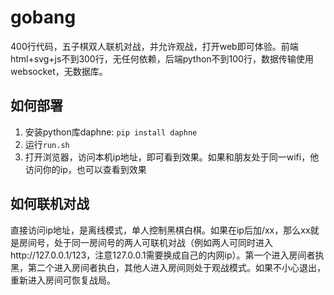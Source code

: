 # gobang
400行代码，五子棋双人联机对战，并允许观战，打开web即可体验。前端html+svg+js不到300行，无任何依赖，后端python不到100行，数据传输使用websocket，无数据库。

## 如何部署
1. 安装python库daphne: `pip install daphne`
2. 运行`run.sh`
3. 打开浏览器，访问本机ip地址，即可看到效果。如果和朋友处于同一wifi，他访问你的ip，也可以查看到效果

## 如何联机对战
直接访问ip地址，是离线模式，单人控制黑棋白棋。如果在ip后加/xx，那么xx就是房间号，处于同一房间号的两人可联机对战（例如两人可同时进入http://127.0.0.1/123，注意127.0.0.1需要换成自己的内网ip）。第一个进入房间者执黑，第二个进入房间者执白，其他人进入房间则处于观战模式。如果不小心退出，重新进入房间可恢复战局。
